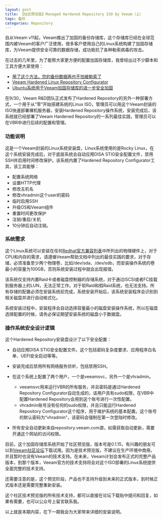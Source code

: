 ```yaml
---
layout: post
title: 【社区预览版】Managed Hardened Repository ISO by Veeam（上）
tags: 备份
categories: Repository
---
```


自从Veeam v11起，Veeam推出了加固的备份存储库，这个存储库已经在全球范围内被Veeam的客户广泛使用，很多客户使用自己的Linux系统构建了加固存储库，为Veeam提供安全可靠的数据存储，成功抵抗了各种勒索病毒的攻击。

在过去的几年里，为了能帮大家更方便的配置加固存储库，我曾经出过不少脚本和工具方便大家使用：

-  [用了这个方法，您的备份数据再也不怕被勒索了](https://blog.backupnext.cloud/2021/03/hardened-linux-repository/)
- [Veeam Hardened Linux Repository Configurator](https://blog.backupnext.cloud/2022/02/Veeam-hardened-linux-repository-configurator/)
- [Ubuntu系统用于Veeam加固存储库的进一步安全加固](https://blog.backupnext.cloud/2024/02/Veeam-hardened-ubuntu/)



在9/30，Veeam R&D团队正式发布了Hardened Repository的另外一种部署方式，一个用于从“零”开始搭建系统的Linux ISO，管理员可以用这个Veeam封装的ISO快速部署裸机服务器，安装Hardened Repository操作系统，安装完成后，该系统就已经部署了Veeam Hardened Repository的一系列最佳实践，管理员可以在VBR中进行后续的配置和管理。



### 功能说明

这是一个Veeam封装的Linux系统安装盘，Linux系统使用的是Rocky Linux，在这个系统安装完成后，对于底层系统会自动应用DISA STIG安全配置文件，禁用SSH并启用时间修改保护。该系统内置了Hardened Repository Configurator工具，该工具能够：

- 配置系统网络
- 设置HTTP代理
- 修改主机名
- 修改vhradmin这个user的密码
- 临时启用SSH
- 升级OS和Veeam组件
- 重置时间更改保护
- 注销/重启/关机
- 10分钟后自动注销。

### 系统需求

这个Linux系统可以安装在任何[Redhat官方兼容列表](https://catalog.redhat.com/hardware)中所列出的物理硬件上，对于CPU和内存的需求，请遵循Veeam帮助文档中列出的最佳实践的要求，对于存储，必须准备至少两个物理卷，比如/dev/sda、/dev/sdb，而安装操作系统的卷最小的容量为100GB，否则系统安装过程中就会出现报错。

该系统仅支持内置Raid卡或者磁盘控制器的存储系统，对于通过iSCSI或者FC挂载到服务器上的LUN，无法正常工作。对于软Raid和假Raid系统，也无法支持。所有存储的配置必须在安装系统前完成，系统安装开始后，该系统安装程序会识别到相关磁盘并进行自动格式化。

系统安装过程中，安装程序会自动选择容量最小的磁盘安装操作系统，所以在磁盘选择配置的时候，请务必保证期望安装系统的磁盘小于数据盘。



### 操作系统安全设计逻辑

这个Hardened Repository安装盘设计了以下安全配置：

- 自动应用DISA STIG安全配置文件。这个包括密码复杂度要求、应用程序白名单、UEFI安全启动等等。
- 安装完成后禁用所有网络服务侦听，包括禁用SSH。
- 在这个系统上配置了两个用户，一个是veeamsvc，另外一个是vhradmin。
  - veeamsvc用来运行VBR的所有服务，并且密码是通过Hardened Repository Configurator自动生成的，该用户具有sudo权限，在VBR中配置Hardened Repository会用到这个账号进行一次性配置。
  - vhradmin账号没有任何的sudo权限，并且只能运行Hardened Repository Configurator这个程序，用于维护系统的基本配置。这个账号的默认密码为“vhradmin”，该密码会强制在第一次登陆时修改。

- 所有安全自动更新来自repository.veeam.com源，如需获取自动更新，需要开通这个网站的访问权限。




目前，这个加固存储库系统开始了社区预览版，版本号是0.1.15，有兴趣的朋友可以到[Veeam社区论坛](https://forums.veeam.com/veeam-backup-replication-f2/hardened-repository-iso-managed-by-veeam-t95750.html)下载试用。因为是技术预览版，不建议在生产环境中商用，并且暂时也没有Veeam的技术支持。在未来，Veeam计划会发布正式的完整产品版本，到那个版本，Veeam官方的技术支持将会对这个ISO部署的Linux系统提供全面完整的技术支持。

还需要注意的是，这个预览阶段，产品也不支持升级到未来的正式版本，到时候正式版本还是需要完整重新安装。

这个社区技术预览版的所有技术支持，都可以直接在论坛下载贴中提问和回复，如果有需要，也可以公众号上留言联系我。

以上就是本期内容，在下一期我会为大家带来详细的安装说明。

